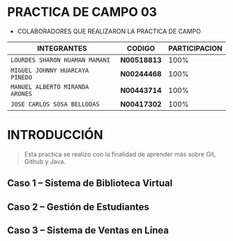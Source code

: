 # PRACTICA DE CAMPO 03

- COLABORADORES QUE REALIZARON LA PRACTICA DE CAMPO

| INTEGRANTES | CODIGO                | PARTICIPACION |
| ------------- | ------------------------------ | --------------|
| `LOURDES SHARON HUAMAN MAMANI`      |  **N00518813**    |   100%  |
| `MIGUEL JOHNNY HUARCAYA PINEDO `      |  **N00244468**    |  100% |
| `MANUEL ALBERTO MIRANDA ARONES`      |  **N00443714**    |  100%  |
| `JOSE CARLOS SOSA BELLODAS `       |  **N00417302**    |   100%  |

# INTRODUCCIÓN
> Esta practica se realizo con la finalidad de aprender más sobre Git, Github y Java.

## Caso 1 – Sistema de Biblioteca Virtual 

## Caso 2 – Gestión de Estudiantes 

## Caso 3 – Sistema de Ventas en Línea

